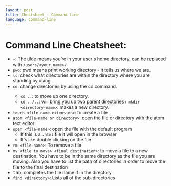 ```yaml
---
layout: post
title: Cheatsheet - Command Line
language: command-line
---
```

# Command Line Cheatsheet:
+  `~`: The tilde means you’re in your user's home directory, can be replaced with `/users/<your_name>/`
+ `pwd`: pwd means print working directory - it tells us where we are.
+ `ls`: check what directories are within the directory where you are standing by using
+ `cd`: change directories by using the cd <directory-name> command.
  + `cd ..`: to move up one directory.
  + `cd ../..`: will bring you up two parent directories+ `mkdir <directory-name>`: makes a new directory.
+ `touch <file-name.extension>`: to create a file
+ `atom <file-name or directory>`: open the file or directory with the atom text editor
+ `open <file-name>`: open the file with the default program
  + If this is a `.html` file it will open in the browser
  + It's like double clicking on the file
+ `rm <file-name>`: To remove a file
+ `mv <file to move> <final destination>`: to move a file to a new destination. You have to be in the same directory as the file you are moving. Also you have to list the path of directories in order to move the file to the final destination
+ <kbd>tab</kbd>: completes the file name if in the directory
+ `find <directory>`: Lists all of the sub-directories
